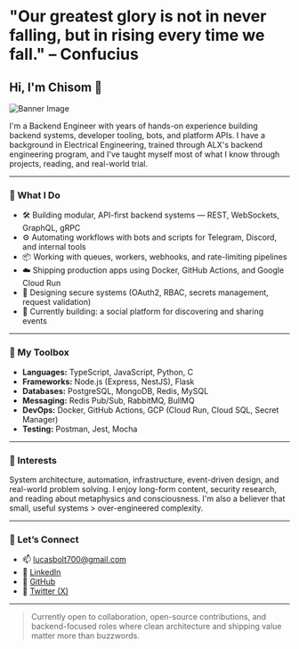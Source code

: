 # "Our greatest glory is not in never falling, but in rising every time we fall." – Confucius

## Hi, I'm Chisom 👋

![Banner Image](https://github.com/Lucasbolt/images/blob/main/reduced_cyber.jpeg?raw=true)

I'm a Backend Engineer with years of hands-on experience building backend systems, developer tooling, bots, and platform APIs. I have a background in Electrical Engineering, trained through ALX's backend engineering program, and I've taught myself most of what I know through projects, reading, and real-world trial.

---

### 🔧 What I Do

- 🛠 Building modular, API-first backend systems — REST, WebSockets, GraphQL, gRPC
- ⚙️ Automating workflows with bots and scripts for Telegram, Discord, and internal tools
- 📦 Working with queues, workers, webhooks, and rate-limiting pipelines
- ☁️ Shipping production apps using Docker, GitHub Actions, and Google Cloud Run
- 🔐 Designing secure systems (OAuth2, RBAC, secrets management, request validation)
- 🔄 Currently building: a social platform for discovering and sharing events

---

### 🧰 My Toolbox

- **Languages:** TypeScript, JavaScript, Python, C
- **Frameworks:** Node.js (Express, NestJS), Flask
- **Databases:** PostgreSQL, MongoDB, Redis, MySQL
- **Messaging:** Redis Pub/Sub, RabbitMQ, BullMQ
- **DevOps:** Docker, GitHub Actions, GCP (Cloud Run, Cloud SQL, Secret Manager)
- **Testing:** Postman, Jest, Mocha

---

### 🧠 Interests

System architecture, automation, infrastructure, event-driven design, and real-world problem solving. I enjoy long-form content, security research, and reading about metaphysics and consciousness. I'm also a believer that small, useful systems > over-engineered complexity.

---

### 🤝 Let’s Connect

- 📫 [lucasbolt700@gmail.com](mailto:lucasbolt700@gmail.com)  
- 🔗 [LinkedIn](https://www.linkedin.com/in/lucas-mmaduabuchi-dev/)  
- 🧪 [GitHub](https://github.com/Lucasbolt)  
- 🧵 [Twitter (X)](https://twitter.com/BankendGuy)

---

> Currently open to collaboration, open-source contributions, and backend-focused roles where clean architecture and shipping value matter more than buzzwords.


